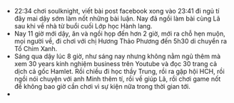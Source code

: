 - 22:34 chơi soulknight, viết bài post facebook xong vào 23:41 đi ngủ tí đây mai dậy sớm làm nốt những bài luận. Nay đã ngồi làm bài cùng Lã sau khi về nhà từ buổi cuối Lớp học Hành lang.
- Nay 11 giờ mới dậy, ăn và ngồi họp đến hơn 2 giờ, mới ra chỗ hẹn muộn, mọi người về, đi chơi với chị Hương Thảo Phương đến 5h30 di chuyển ra Tổ Chim Xanh.
- Sáng qua dậy lúc 8 giờ, như sáng nay nhưng không nằm ngủ thêm mà xem 30 years kinh nghiệm business trên Youtube và đọc 30 trang cả dịch cả gốc Hamlet. Rồi chiều đi học thầy Trung, rồi ra gặp hội HCH, rồi ngồi nói chuyện với anh Minh thêm tí, rồi về giúp Lã, rồi chơi game nốt để không bao giờ cần chơi vì sự kiện nữa trong thời gian tới.
-